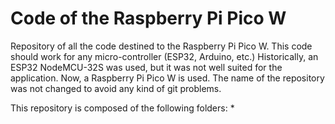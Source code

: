 # Code of the Raspberry Pi Pico W

Repository of all the code destined to the Raspberry Pi Pico W. This code should work for any micro-controller (ESP32, Arduino, etc.)
Historically, an ESP32 NodeMCU-32S was used, but it was not well suited for the application. Now, a Raspberry Pi Pico W is used. The name of the repository was not changed to avoid any kind of git problems.

This repository is composed of the following folders:
  * 
